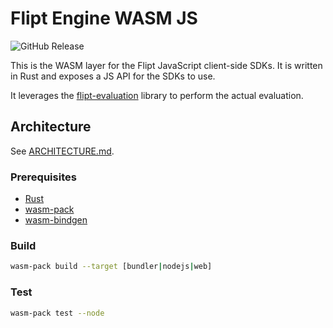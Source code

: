 # Flipt Engine WASM JS

![GitHub Release](https://img.shields.io/github/v/release/flipt-io/flipt-client-sdks?filter=flipt-engine-wasm-*)

This is the WASM layer for the Flipt JavaScript client-side SDKs. It is written in Rust and exposes a JS API for the SDKs to use.

It leverages the [flipt-evaluation](../flipt-evaluation) library to perform the actual evaluation.

## Architecture

See [ARCHITECTURE.md](./ARCHITECTURE.md).

### Prerequisites

- [Rust](https://www.rust-lang.org/tools/install)
- [wasm-pack](https://rustwasm.github.io/wasm-pack/installer/)
- [wasm-bindgen](https://rustwasm.github.io/wasm-bindgen/)

### Build

```bash
wasm-pack build --target [bundler|nodejs|web]
```

### Test

```bash
wasm-pack test --node
```

